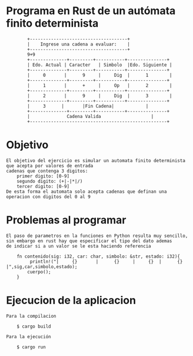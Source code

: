 # Programa en Rust de un autómata finito determinista

    
            +-------------------------------------+
            |    Ingrese una cadena a evaluar:    |
            +-------------------------------------+
            9+9
            +--------------+---------+-----------+---------------+
            | Edo. Actual | Caracter   | Simbolo  |Edo. Siguiente |
            +--------------+---------+-----------+---------------+
            |     0       |      9     |     Dig  |      1        |
            +--------------+---------+-----------+---------------+
            |     1       |      +     |     Op   |      2        |
            +--------------+---------+-----------+---------------+
            |     2       |      9     |     Dig  |      3        |
            +--------------+---------+-----------+---------------+
            |     3      |       |Fin Cadena|            |
            +--------------+---------+-----------+---------------+
            |              Cadena Valida                   |
            +----------------------------------------------------+


# Objetivo

    El objetivo del ejercicio es simular un automata finito determinista que acepta por valores de entrada
    cadenas que contenga 3 digitos:
        primer digito: [0-9]
        segundo digito: (+|-|*|/)
        tercer digito: [0-9]
    De esta forma el automata solo acepta cadenas que definan una operacion con digitos del 0 al 9


# Problemas al programar

    El paso de parametros en la funciones en Python resulta muy sencillo, sin embargo en rust hay que especificar el tipo del dato ademas
    de indicar si a un valor se le esta haciendo referencia
    
        fn contenido(sig: i32, car: char, simbolo: &str, estado: i32){
             println!("|     {}       |      {}     |     {}  |      {}        |",sig,car,simbolo,estado);
            cuerpo();
        }

# Ejecucion de la aplicacion

    Para la compilacion

        $ cargo build

    Para la ejecución

        $ cargo run
